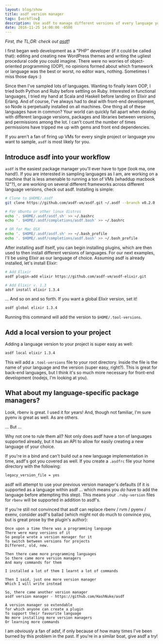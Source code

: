 ```yaml
---
layout: blog/show
title: asdf version manager
tags: [workflow]
description: Use asdf to manage different versions of every language you know
date: 2016-11-25 14:00:00 -0500
---
```


*First, the TL;DR: check out [asdf][asdf]!*

[asdf]: https://github.com/asdf-vm/adsf

I first began web development as a "PHP" developer (if it could be called that):
editing and creating new WordPress themes and writing the ugliest procedural
code you could imagine. There were no worries of object-oriented programming
(OOP), no opinions formed about which framework or language was the best or worst, no
editor wars, nothing. Sometimes I miss those days :)

Since then I've sampled lots of languages. Wanting to finally learn OOP, I tried both
Python and Ruby before settling on Ruby. Interested in functional languages, I
tried my hand at Scala and Haskell before landing on Elixir and Erlang. And of
course, I've always had to deal with front-end development, so Node is
perpetually installed on all machines. One thing all of these languages have in
common? Your world can quickly fall apart when dealing with different language
versions, packages and libraries between versions, and permissions among the
lot. I can't count the number of times permissions have tripped me up with gems
and front end dependencies.

If you aren't a fan of firing up VMs for every single project or language
you want to sample, `asdf` is most likely for you.

## Introduce asdf into your workflow

`asdf` is the easiest package manager you'll ever have to type (look ma, one
hand!). If you are interested in sampling languages as I am, are working on a
machine that is less amenable to running a ton of VMs (whaddup macbook 12"?), or
are working on several different frameworks across different language versions,
check out asdf. Installing is simple:

```bash
# Clone to $HOME/.asdf
git clone https://github.com/asdf-vm/asdf.git ~/.asdf --branch v0.2.0

# For Ubuntu or other linux distros
echo '. $HOME/.asdf/asdf.sh' >> ~/.bashrc
echo '. $HOME/.asdf/completions/asdf.bash' >> ~/.bashrc

# OR for Mac OSX
echo '. $HOME/.asdf/asdf.sh' >> ~/.bash_profile
echo '. $HOME/.asdf/completions/asdf.bash' >> ~/.bash_profile
```

After installing asdf itself, you can begin installing plugins, which are then
used to then install different versions of languages. For our next examples,
I'll be using Elixir as our language of choice. Assuming asdf is already
installed, let's install Elixir:

```bash
# Add Elixir
asdf plugin-add elixir https://github.com/asdf-vm/asdf-elixir.git

# Add Elixir v. 1.3
adsf install elixir 1.3.4
```

... And so on and so forth. If you want a global Elixir version, set it!

```bash
asdf global elixir 1.3.4
```

Running this command will add the version to `$HOME/.tool-versions`.

## Add a local version to your project

Adding a language version to your project is super easy as well:

```bash
asdf local elixir 1.3.4
```

This will add a `.tool-versions` file to your root directory. Inside the file is
the name of your language and the version (super easy, right?). This is great
for back-end languages, but I think it's so much more necessary for front-end
development (nodejs, I'm looking at you).

## What about my language-specific package managers?

Look, rbenv is great. I used it for years! And, though not familiar, I'm sure
pyenv is great as well. As are others.

... But ...

Why not one to rule them all? Not only does asdf have a ton of languages
supported already, but it has an API to allow for easily creating a new language
of your choice.

If you're in a bind and can't build out a new language implementation in
time, asdf's got you covered as well. If you create a `.asdfrc` file your home
directory with the following:

```bash
legacy_version_file = yes
```

asdf will attempt to use your previous version manager's defaults (if it is
supported as a language within asdf ... which means you *do* have to add the
language before attempting this step). This means your `.ruby-version` files for
`rbenv` will be supported in addition to asdf's.

If you're still not convinced that asdf can replace rbenv / rvm / pyenv / exenv,
consider asdf's ballad (which might not do much to convince you, but is great
prose by the plugin's author):

```
Once upon a time there was a programming language
There were many versions of it
So people wrote a version manager for it
To switch between versions for projects
Different, old, new.

Then there came more programming languages
So there came more version managers
And many commands for them

I installed a lot of them I learnt a lot of commands

Then I said, just one more version manager
Which I will write instead

So, there came another version manager
asdf version manager - https://github.com/HashNuke/asdf

A version manager so extendable
for which anyone can create a plugin
To support their favourite language
No more installing more version managers
Or learning more commands
```

I am *obviously* a fan of adsf, if only because of how many times I've been
burned by this problem in the past. If you're in a similar boat, give asdf a
try!
